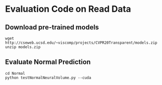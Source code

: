 # Evaluation Code on Read Data

## Download pre-trained models
```
wget http://cseweb.ucsd.edu/~viscomp/projects/CVPR20Transparent/models.zip
unzip models.zip
```
## Evaluate Normal Prediction
```
cd Normal
python testNormalNeuralVolume.py --cuda
```
